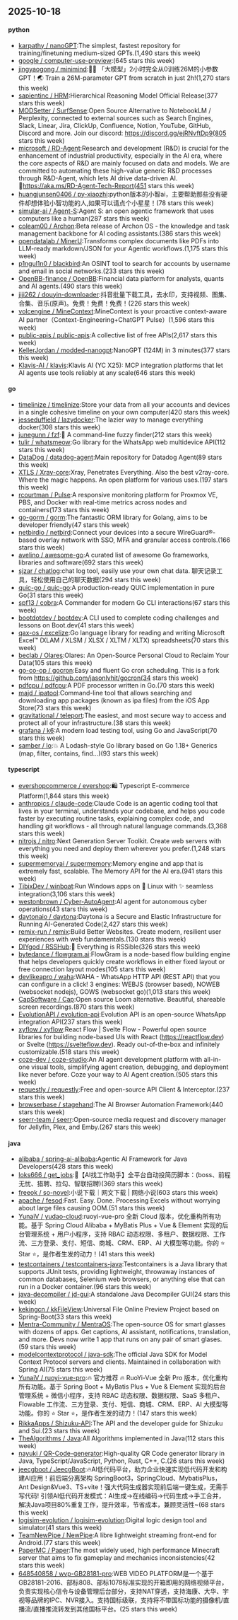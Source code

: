 ## 2025-10-18

#### python
* [karpathy / nanoGPT](https://github.com/karpathy/nanoGPT):The simplest, fastest repository for training/finetuning medium-sized GPTs.(1,490 stars this week)
* [google / computer-use-preview](https://github.com/google/computer-use-preview):(645 stars this week)
* [jingyaogong / minimind](https://github.com/jingyaogong/minimind):🚀🚀 「大模型」2小时完全从0训练26M的小参数GPT！🌏 Train a 26M-parameter GPT from scratch in just 2h!(1,270 stars this week)
* [sapientinc / HRM](https://github.com/sapientinc/HRM):Hierarchical Reasoning Model Official Release(377 stars this week)
* [MODSetter / SurfSense](https://github.com/MODSetter/SurfSense):Open Source Alternative to NotebookLM / Perplexity, connected to external sources such as Search Engines, Slack, Linear, Jira, ClickUp, Confluence, Notion, YouTube, GitHub, Discord and more. Join our discord: https://discord.gg/ejRNvftDp9(805 stars this week)
* [microsoft / RD-Agent](https://github.com/microsoft/RD-Agent):Research and development (R&D) is crucial for the enhancement of industrial productivity, especially in the AI era, where the core aspects of R&D are mainly focused on data and models. We are committed to automating these high-value generic R&D processes through R&D-Agent, which lets AI drive data-driven AI. 🔗https://aka.ms/RD-Agent-Tech-Report(451 stars this week)
* [huangjunsen0406 / py-xiaozhi](https://github.com/huangjunsen0406/py-xiaozhi):python版本的小智ai，主要帮助那些没有硬件却想体验小智功能的人,如果可以请点个小星星！(78 stars this week)
* [simular-ai / Agent-S](https://github.com/simular-ai/Agent-S):Agent S: an open agentic framework that uses computers like a human(287 stars this week)
* [coleam00 / Archon](https://github.com/coleam00/Archon):Beta release of Archon OS - the knowledge and task management backbone for AI coding assistants.(386 stars this week)
* [opendatalab / MinerU](https://github.com/opendatalab/MinerU):Transforms complex documents like PDFs into LLM-ready markdown/JSON for your Agentic workflows.(1,175 stars this week)
* [p1ngul1n0 / blackbird](https://github.com/p1ngul1n0/blackbird):An OSINT tool to search for accounts by username and email in social networks.(233 stars this week)
* [OpenBB-finance / OpenBB](https://github.com/OpenBB-finance/OpenBB):Financial data platform for analysts, quants and AI agents.(490 stars this week)
* [jiji262 / douyin-downloader](https://github.com/jiji262/douyin-downloader):抖音批量下载工具，去水印，支持视频、图集、合集、音乐(原声)。免费！免费！免费！(226 stars this week)
* [volcengine / MineContext](https://github.com/volcengine/MineContext):MineContext is your proactive context-aware AI partner（Context-Engineering+ChatGPT Pulse）(1,596 stars this week)
* [public-apis / public-apis](https://github.com/public-apis/public-apis):A collective list of free APIs(2,617 stars this week)
* [KellerJordan / modded-nanogpt](https://github.com/KellerJordan/modded-nanogpt):NanoGPT (124M) in 3 minutes(377 stars this week)
* [Klavis-AI / klavis](https://github.com/Klavis-AI/klavis):Klavis AI (YC X25): MCP integration platforms that let AI agents use tools reliably at any scale(646 stars this week)

#### go
* [timelinize / timelinize](https://github.com/timelinize/timelinize):Store your data from all your accounts and devices in a single cohesive timeline on your own computer(420 stars this week)
* [jesseduffield / lazydocker](https://github.com/jesseduffield/lazydocker):The lazier way to manage everything docker(308 stars this week)
* [junegunn / fzf](https://github.com/junegunn/fzf):🌸 A command-line fuzzy finder(212 stars this week)
* [tulir / whatsmeow](https://github.com/tulir/whatsmeow):Go library for the WhatsApp web multidevice API(112 stars this week)
* [DataDog / datadog-agent](https://github.com/DataDog/datadog-agent):Main repository for Datadog Agent(89 stars this week)
* [XTLS / Xray-core](https://github.com/XTLS/Xray-core):Xray, Penetrates Everything. Also the best v2ray-core. Where the magic happens. An open platform for various uses.(197 stars this week)
* [rcourtman / Pulse](https://github.com/rcourtman/Pulse):A responsive monitoring platform for Proxmox VE, PBS, and Docker with real-time metrics across nodes and containers(173 stars this week)
* [go-gorm / gorm](https://github.com/go-gorm/gorm):The fantastic ORM library for Golang, aims to be developer friendly(47 stars this week)
* [netbirdio / netbird](https://github.com/netbirdio/netbird):Connect your devices into a secure WireGuard®-based overlay network with SSO, MFA and granular access controls.(166 stars this week)
* [avelino / awesome-go](https://github.com/avelino/awesome-go):A curated list of awesome Go frameworks, libraries and software(692 stars this week)
* [sjzar / chatlog](https://github.com/sjzar/chatlog):chat log tool, easily use your own chat data. 聊天记录工具，轻松使用自己的聊天数据(294 stars this week)
* [quic-go / quic-go](https://github.com/quic-go/quic-go):A production-ready QUIC implementation in pure Go(31 stars this week)
* [spf13 / cobra](https://github.com/spf13/cobra):A Commander for modern Go CLI interactions(67 stars this week)
* [bootdotdev / bootdev](https://github.com/bootdotdev/bootdev):A CLI used to complete coding challenges and lessons on Boot.dev(41 stars this week)
* [qax-os / excelize](https://github.com/qax-os/excelize):Go language library for reading and writing Microsoft Excel™ (XLAM / XLSM / XLSX / XLTM / XLTX) spreadsheets(70 stars this week)
* [beclab / Olares](https://github.com/beclab/Olares):Olares: An Open-Source Personal Cloud to Reclaim Your Data(105 stars this week)
* [go-co-op / gocron](https://github.com/go-co-op/gocron):Easy and fluent Go cron scheduling. This is a fork from https://github.com/jasonlvhit/gocron(34 stars this week)
* [pdfcpu / pdfcpu](https://github.com/pdfcpu/pdfcpu):A PDF processor written in Go.(70 stars this week)
* [majd / ipatool](https://github.com/majd/ipatool):Command-line tool that allows searching and downloading app packages (known as ipa files) from the iOS App Store(73 stars this week)
* [gravitational / teleport](https://github.com/gravitational/teleport):The easiest, and most secure way to access and protect all of your infrastructure.(38 stars this week)
* [grafana / k6](https://github.com/grafana/k6):A modern load testing tool, using Go and JavaScript(70 stars this week)
* [samber / lo](https://github.com/samber/lo):💥 A Lodash-style Go library based on Go 1.18+ Generics (map, filter, contains, find...)(93 stars this week)

#### typescript
* [evershopcommerce / evershop](https://github.com/evershopcommerce/evershop):🛍️ Typescript E-commerce Platform(1,844 stars this week)
* [anthropics / claude-code](https://github.com/anthropics/claude-code):Claude Code is an agentic coding tool that lives in your terminal, understands your codebase, and helps you code faster by executing routine tasks, explaining complex code, and handling git workflows - all through natural language commands.(3,368 stars this week)
* [nitrojs / nitro](https://github.com/nitrojs/nitro):Next Generation Server Toolkit. Create web servers with everything you need and deploy them wherever you prefer.(1,248 stars this week)
* [supermemoryai / supermemory](https://github.com/supermemoryai/supermemory):Memory engine and app that is extremely fast, scalable. The Memory API for the AI era.(941 stars this week)
* [TibixDev / winboat](https://github.com/TibixDev/winboat):Run Windows apps on 🐧 Linux with ✨ seamless integration(3,106 stars this week)
* [westonbrown / Cyber-AutoAgent](https://github.com/westonbrown/Cyber-AutoAgent):AI agent for autonomous cyber operations(43 stars this week)
* [daytonaio / daytona](https://github.com/daytonaio/daytona):Daytona is a Secure and Elastic Infrastructure for Running AI-Generated Code(2,427 stars this week)
* [remix-run / remix](https://github.com/remix-run/remix):Build Better Websites. Create modern, resilient user experiences with web fundamentals.(130 stars this week)
* [DIYgod / RSSHub](https://github.com/DIYgod/RSSHub):🧡 Everything is RSSible(326 stars this week)
* [bytedance / flowgram.ai](https://github.com/bytedance/flowgram.ai):FlowGram is a node-based flow building engine that helps developers quickly create workflows in either fixed layout or free connection layout modes(105 stars this week)
* [devlikeapro / waha](https://github.com/devlikeapro/waha):WAHA - WhatsApp HTTP API (REST API) that you can configure in a click! 3 engines: WEBJS (browser based), NOWEB (websocket nodejs), GOWS (websocket go)(1,013 stars this week)
* [CapSoftware / Cap](https://github.com/CapSoftware/Cap):Open source Loom alternative. Beautiful, shareable screen recordings.(870 stars this week)
* [EvolutionAPI / evolution-api](https://github.com/EvolutionAPI/evolution-api):Evolution API is an open-source WhatsApp integration API(237 stars this week)
* [xyflow / xyflow](https://github.com/xyflow/xyflow):React Flow | Svelte Flow - Powerful open source libraries for building node-based UIs with React (https://reactflow.dev) or Svelte (https://svelteflow.dev). Ready out-of-the-box and infinitely customizable.(518 stars this week)
* [coze-dev / coze-studio](https://github.com/coze-dev/coze-studio):An AI agent development platform with all-in-one visual tools, simplifying agent creation, debugging, and deployment like never before. Coze your way to AI Agent creation.(505 stars this week)
* [requestly / requestly](https://github.com/requestly/requestly):Free and open-source API Client & Interceptor.(237 stars this week)
* [browserbase / stagehand](https://github.com/browserbase/stagehand):The AI Browser Automation Framework(440 stars this week)
* [seerr-team / seerr](https://github.com/seerr-team/seerr):Open-source media request and discovery manager for Jellyfin, Plex, and Emby.(267 stars this week)

#### java
* [alibaba / spring-ai-alibaba](https://github.com/alibaba/spring-ai-alibaba):Agentic AI Framework for Java Developers(428 stars this week)
* [loks666 / get_jobs](https://github.com/loks666/get_jobs):💼【AI找工作助手】全平台自动投简历脚本：(boss、前程无忧、猎聘、拉勾、智联招聘)(369 stars this week)
* [freeok / so-novel](https://github.com/freeok/so-novel):小说下载｜网文下载 | 网络小说(603 stars this week)
* [apache / fesod](https://github.com/apache/fesod):Fast. Easy. Done. Processing Excels without worrying about large files causing OOM.(51 stars this week)
* [YunaiV / yudao-cloud](https://github.com/YunaiV/yudao-cloud):ruoyi-vue-pro 全新 Cloud 版本，优化重构所有功能。基于 Spring Cloud Alibaba + MyBatis Plus + Vue & Element 实现的后台管理系统 + 用户小程序，支持 RBAC 动态权限、多租户、数据权限、工作流、三方登录、支付、短信、商城、CRM、ERP、AI 大模型等功能。你的 ⭐️ Star ⭐️，是作者生发的动力！(41 stars this week)
* [testcontainers / testcontainers-java](https://github.com/testcontainers/testcontainers-java):Testcontainers is a Java library that supports JUnit tests, providing lightweight, throwaway instances of common databases, Selenium web browsers, or anything else that can run in a Docker container.(96 stars this week)
* [java-decompiler / jd-gui](https://github.com/java-decompiler/jd-gui):A standalone Java Decompiler GUI(24 stars this week)
* [kekingcn / kkFileView](https://github.com/kekingcn/kkFileView):Universal File Online Preview Project based on Spring-Boot(33 stars this week)
* [Mentra-Community / MentraOS](https://github.com/Mentra-Community/MentraOS):The open-source OS for smart glasses with dozens of apps. Get captions, AI assistant, notifications, translation, and more. Devs now write 1 app that runs on any pair of smart glases.(59 stars this week)
* [modelcontextprotocol / java-sdk](https://github.com/modelcontextprotocol/java-sdk):The official Java SDK for Model Context Protocol servers and clients. Maintained in collaboration with Spring AI(75 stars this week)
* [YunaiV / ruoyi-vue-pro](https://github.com/YunaiV/ruoyi-vue-pro):🔥 官方推荐 🔥 RuoYi-Vue 全新 Pro 版本，优化重构所有功能。基于 Spring Boot + MyBatis Plus + Vue & Element 实现的后台管理系统 + 微信小程序，支持 RBAC 动态权限、数据权限、SaaS 多租户、Flowable 工作流、三方登录、支付、短信、商城、CRM、ERP、AI 大模型等功能。你的 ⭐️ Star ⭐️，是作者生发的动力！(147 stars this week)
* [RikkaApps / Shizuku-API](https://github.com/RikkaApps/Shizuku-API):The API and the developer guide for Shizuku and Sui.(23 stars this week)
* [TheAlgorithms / Java](https://github.com/TheAlgorithms/Java):All Algorithms implemented in Java(112 stars this week)
* [nayuki / QR-Code-generator](https://github.com/nayuki/QR-Code-generator):High-quality QR Code generator library in Java, TypeScript/JavaScript, Python, Rust, C++, C.(26 stars this week)
* [jeecgboot / JeecgBoot](https://github.com/jeecgboot/JeecgBoot):🔥AI低代码平台，助力企业快速实现低代码开发和构建AI应用！前后端分离架构 SpringBoot3，SpringCloud、MybatisPlus，Ant Design&Vue3、TS+vite！强大代码生成器实现前后端一键生成，无需手写代码! 引领AI低代码开发模式：AI生成→在线编码→代码生成→手工合并，解决Java项目80%重复工作，提升效率，节省成本，兼顾灵活性~(68 stars this week)
* [logisim-evolution / logisim-evolution](https://github.com/logisim-evolution/logisim-evolution):Digital logic design tool and simulator(41 stars this week)
* [TeamNewPipe / NewPipe](https://github.com/TeamNewPipe/NewPipe):A libre lightweight streaming front-end for Android.(77 stars this week)
* [PaperMC / Paper](https://github.com/PaperMC/Paper):The most widely used, high performance Minecraft server that aims to fix gameplay and mechanics inconsistencies(42 stars this week)
* [648540858 / wvp-GB28181-pro](https://github.com/648540858/wvp-GB28181-pro):WEB VIDEO PLATFORM是一个基于GB28181-2016、部标808、部标1078标准实现的开箱即用的网络视频平台，负责实现核心信令与设备管理后台部分，支持NAT穿透，支持海康、大华、宇视等品牌的IPC、NVR接入。支持国标级联，支持将不带国标功能的摄像机/直播流/直播推流转发到其他国标平台。(25 stars this week)
